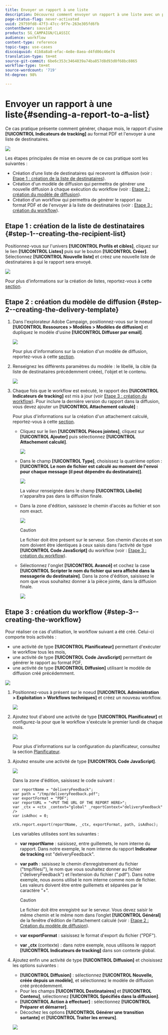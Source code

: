 ```yaml
---
title: Envoyer un rapport à une liste
description: Découvrez comment envoyer un rapport à une liste avec un processus
page-status-flag: never-activated
uuid: 29759fd8-47f3-47cc-9f7e-263e305fd6fb
contentOwner: sauviat
products: SG_CAMPAIGN/CLASSIC
audience: workflow
content-type: reference
topic-tags: use-cases
discoiquuid: 41b8a8a8-efac-4e8e-8aea-d4fd06c46e74
translation-type: tm+mt
source-git-commit: 6be6c353c3464839a74ba857d8d93d0f68bc8865
workflow-type: tm+mt
source-wordcount: '719'
ht-degree: 98%

---
```



# Envoyer un rapport à une liste{#sending-a-report-to-a-list}

Ce cas pratique présente comment générer, chaque mois, le rapport d&#39;usine **[!UICONTROL Indicateurs de tracking]** au format PDF et l&#39;envoyer à une liste de destinataires.

![](assets/use_case_report_intro.png)

Les étapes principales de mise en oeuvre de ce cas pratique sont les suivantes :

* Création d’une liste de destinataires qui recevront la diffusion (voir : [Etape 1 : création de la liste de destinataires](#step-1--creating-the-recipient-list)).
* Création d&#39;un modèle de diffusion qui permettra de générer une nouvelle diffusion à chaque exécution du workflow (voir : [Etape 2 : création du modèle de diffusion](#step-2--creating-the-delivery-template)).
* Création d&#39;un workflow qui permettra de générer le rapport au format PDF et de l&#39;envoyer à la liste de destinataires (voir : [Etape 3 : création du workflow](#step-3--creating-the-workflow)).

## Etape 1 : création de la liste de destinataires {#step-1--creating-the-recipient-list}

Positionnez-vous sur l&#39;univers **[!UICONTROL Profils et cibles]**, cliquez sur le lien **[!UICONTROL Listes]** puis sur le bouton **[!UICONTROL Créer]**. Sélectionnez **[!UICONTROL Nouvelle liste]** et créez une nouvelle liste de destinataires à qui le rapport sera envoyé.

![](assets/use_case_report_1.png)

Pour plus d&#39;informations sur la création de listes, reportez-vous à cette [section](../../platform/using/creating-and-managing-lists.md).

## Etape 2 : création du modèle de diffusion {#step-2--creating-the-delivery-template}

1. Dans l&#39;explorateur Adobe Campaign, positionnez-vous sur le noeud **[!UICONTROL Ressources > Modèles > Modèles de diffusion]** et dupliquez le modèle d&#39;usine **[!UICONTROL Diffuser par email]**.

   ![](assets/use_case_report_2.png)

   Pour plus d&#39;informations sur la création d&#39;un modèle de diffusion, reportez-vous à cette [section](../../delivery/using/about-templates.md).

1. Renseignez les différents paramètres du modèle : le libellé, la cible (la liste de destinataires précédemment créée), l&#39;objet et le contenu.

   ![](assets/use_case_report_3.png)

1. Chaque fois que le workflow est exécuté, le rapport des **[!UICONTROL Indicateurs de tracking]** est mis à jour (voir [Etape 3 : création du workflow](#step-3--creating-the-workflow)). Pour inclure la dernière version du rapport dans la diffusion, vous devez ajouter un **[!UICONTROL Attachement calculé]** :

   Pour plus d&#39;informations sur la création d&#39;un attachement calculé, reportez-vous à cette [section](../../delivery/using/attaching-files.md#creating-a-calculated-attachment).

   * Cliquez sur le lien **[!UICONTROL Pièces jointes]**, cliquez sur **[!UICONTROL Ajouter]** puis sélectionnez **[!UICONTROL Attachement calculé]**.

      ![](assets/use_case_report_4.png)

   * Dans le champ **[!UICONTROL Type]**, choisissez la quatrième option : **[!UICONTROL Le nom de fichier est calculé au moment de l&#39;envoi pour chaque message (il peut dépendre du destinataire)]**.

      ![](assets/use_case_report_5.png)

      La valeur renseignée dans le champ **[!UICONTROL Libellé]** n&#39;apparaîtra pas dans la diffusion finale.

   * Dans la zone d&#39;édition, saisissez le chemin d&#39;accès au fichier et son nom exact.

      ![](assets/use_case_report_6.png)

      >[!CAUTION]
      >
      >Le fichier doit être présent sur le serveur. Son chemin d’accès et son nom doivent être identiques à ceux saisis dans l’activité de type **[!UICONTROL Code JavaScript]** du workflow (voir : [Etape 3 : création du workflow](#step-3--creating-the-workflow)).

   * Sélectionnez l&#39;onglet **[!UICONTROL Avancé]** et cochez la case **[!UICONTROL Scripter le nom du fichier qui sera affiché dans la messagerie du destinataire]**. Dans la zone d&#39;édition, saisissez le nom que vous souhaitez donner à la pièce jointe, dans la diffusion finale.

      ![](assets/use_case_report_6bis.png)

## Etape 3 : création du workflow {#step-3--creating-the-workflow}

Pour réaliser ce cas d&#39;utilisation, le workflow suivant a été créé. Celui-ci comporte trois activités :

* une activité de type **[!UICONTROL Planificateur]** permettant d&#39;exécuter le workflow tous les mois,
* une activité de type **[!UICONTROL Code JavaScript]** permettant de générer le rapport au format PDF,
* une activité de type **[!UICONTROL Diffusion]** utilisant le modèle de diffusion créé précédemment.

![](assets/use_case_report_8.png)

1. Positionnez-vous à présent sur le noeud **[!UICONTROL Administration > Exploitation > Workflows techniques]** et créez un nouveau workflow.

   ![](assets/use_case_report_7.png)

1. Ajoutez tout d&#39;abord une activité de type **[!UICONTROL Planificateur]** et configurez-la pour que le workflow s&#39;exécute le premier lundi de chaque mois.

   ![](assets/use_case_report_9.png)

   Pour plus d&#39;informations sur la configuration du planificateur, consultez la section [Planificateur](../../workflow/using/scheduler.md).

1. Ajoutez ensuite une activité de type **[!UICONTROL Code JavaScript]**.

   ![](assets/use_case_report_10.png)

   Dans la zone d&#39;édition, saisissez le code suivant :

   ```
   var reportName = "deliveryFeedback";
   var path = "/tmp/deliveryFeedback.pdf";
   var exportFormat = "PDF";
   var reportURL = "<PUT THE URL OF THE REPORT HERE>";
   var _ctx = <ctx _context="global" _reportContext="deliveryFeedback" />
   var isAdhoc = 0;
   
   xtk.report.export(reportName, _ctx, exportFormat, path, isAdhoc);
   ```

   Les variables utilisées sont les suivantes :

   * **var reportName** : saisissez, entre guillemets, le nom interne du rapport. Dans notre exemple, le nom interne du rapport **Indicateur de tracking** est &quot;deliveryFeedback&quot;.
   * **var path** : saisissez le chemin d’enregistrement du fichier (&quot;tmp/files/&quot;), le nom que vous souhaitez donner au fichier (&quot;deliveryFeedback&quot;) et l’extension du fichier (&quot;.pdf&quot;). Dans notre exemple, nous avons utilisé le nom interne comme nom de fichier. Les valeurs doivent être entre guillemets et séparées par le caractère &quot;+&quot;.

      >[!CAUTION]
      >
      >Le fichier doit être enregistré sur le serveur. Vous devez saisir le même chemin et le même nom dans l’onglet **[!UICONTROL Général]** de la fenêtre d’édition de l’attachement calculé (voir : [Etape 2 : Création du modèle de diffusion](#step-2--creating-the-delivery-template)).

   * **var exportFormat** : saisissez le format d&#39;export du fichier (&quot;PDF&quot;).
   * **var _ctx** (contexte) : dans notre exemple, nous utilisons le rapport **[!UICONTROL Indicateurs de tracking]** dans son contexte global.

1. Ajoutez enfin une activité de type **[!UICONTROL Diffusion]** et choisissez les options suivantes :

   * **[!UICONTROL Diffusion]** : sélectionnez **[!UICONTROL Nouvelle, créée depuis un modèle]**, et sélectionnez le modèle de diffusion créé précédemment.
   * Pour les champs **[!UICONTROL Destinataires]** et **[!UICONTROL Contenu]**, sélectionnez **[!UICONTROL Spécifiés dans la diffusion]**.
   * **[!UICONTROL Action à effectuer]** : sélectionnez **[!UICONTROL Préparer et démarrer]**.
   * Décochez les options **[!UICONTROL Générer une transition sortante]** et **[!UICONTROL Traiter les erreurs]**.

   ![](assets/use_case_report_11.png)

